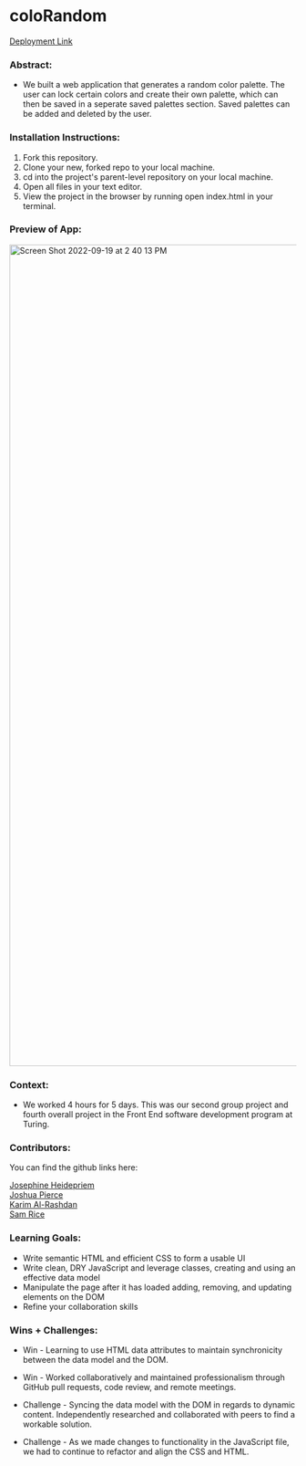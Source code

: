 # coloRandom

[Deployment Link](https://karimal-rashdan.github.io/coloRandom/)

### Abstract:
[//]: <> 
  - We built a web application that generates a random color palette. The user can lock certain colors and create their own palette, which can then be saved in a seperate saved palettes section. Saved palettes can be added and deleted by the user. 

### Installation Instructions:
[//]: <> (What steps does a person have to take to get your app cloned down and running?)
  1. Fork this repository.
  2. Clone your new, forked repo to your local machine.
  3. cd into the project's parent-level repository on your local machine.
  4. Open all files in your text editor.
  5. View the project in the browser by running open index.html in your terminal.

### Preview of App:
[//]: <> (Provide ONE gif or screenshot of your application - choose the "coolest" piece of functionality to show off.)
<img width="1440" alt="Screen Shot 2022-09-19 at 2 40 13 PM" src="https://user-images.githubusercontent.com/108428451/191117593-6f3b5800-d78c-40d6-9a6c-05010494b5c8.png">

### Context:
[//]: <> (Give some context for the project here. How long did you have to work on it? How far into the Turing program are you?)
  - We worked 4 hours for 5 days. This was our second group project and fourth overall project in the Front End software development program at Turing. 


### Contributors:
[//]: <> (Who worked on this application? Link to their GitHubs.)
You can find the github links here:

  [Josephine Heidepriem](https://github.com/jheidepriem)\
  [Joshua Pierce](https://github.com/JPierce28)\
  [Karim Al-Rashdan](https://github.com/KarimAl-Rashdan)\
  [Sam Rice](https://github.com/sam-rice)

### Learning Goals:
[//]: <> (What were the learning goals of this project? What tech did you work with?)
  - Write semantic HTML and efficient CSS to form a usable UI
  - Write clean, DRY JavaScript and leverage classes, creating and using an effective data model
  - Manipulate the page after it has loaded adding, removing, and updating elements on the DOM
  - Refine your collaboration skills

### Wins + Challenges:
[//]: <> (What are 2-3 wins you have from this project? What were some challenges you faced - and how did you get over them?)
  - Win - Learning to use HTML data attributes to maintain synchronicity between the data model and the DOM.
  - Win - Worked collaboratively and maintained professionalism through GitHub pull requests, code review, and remote meetings.
  
  - Challenge - Syncing the data model with the DOM in regards to dynamic content. Independently researched and collaborated with peers to find a           workable solution.
  - Challenge - As we made changes to functionality in the JavaScript file, we had to continue to refactor and align the CSS and HTML. 


